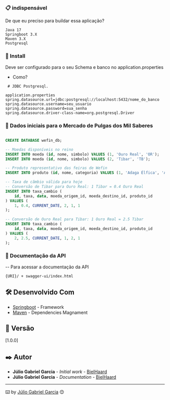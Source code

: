 ### 📋 indispensável

De que eu preciso para buildar essa aplicação?

```
Java 17
Springboot 3.X
Maven 3.X
Postgresql

```

### 🔧 Install

Deve ser configurado para o seu Schema e banco no application.properties
 - Como?

```
 # JDBC Postgresql.

application.properties
spring.datasource.url=jdbc:postgresql://localhost:5432/nome_do_banco
spring.datasource.username=seu_usuario
spring.datasource.password=sua_senha
spring.datasource.driver-class-name=org.postgresql.Driver
```

### 🧙 Dados iniciais para o Mercado de Pulgas dos Mil Saberes

```sql

CREATE DATABASE wefin_db;

-- Moedas disponíveis no reino
INSERT INTO moeda (id, nome, simbolo) VALUES (1, 'Ouro Real', 'OR');
INSERT INTO moeda (id, nome, simbolo) VALUES (2, 'Tibar', 'TB');

-- Produto representativo das feiras de Wefin
INSERT INTO produto (id, nome, categoria) VALUES (1, 'Adaga Élfica', 'Armas Raras');

-- Taxa de câmbio válida para hoje
-- Conversão de Tibar para Ouro Real: 1 Tibar = 0.4 Ouro Real
INSERT INTO taxa_cambio (
    id, taxa, data, moeda_origem_id, moeda_destino_id, produto_id
) VALUES (
    1, 0.4, CURRENT_DATE, 2, 1, 1
);

-- Conversão de Ouro Real para Tibar: 1 Ouro Real = 2.5 Tibar
INSERT INTO taxa_cambio (
    id, taxa, data, moeda_origem_id, moeda_destino_id, produto_id
) VALUES (
    2, 2.5, CURRENT_DATE, 1, 2, 1
);
```

### 📄 Documentação da API

-- Para acessar a documentação da API
```
{URI}/ + swagger-ui/index.html
```

## 🛠️ Desenvolvido Com


* [Springboot](https://docs.spring.io/spring-framework/reference/index.html) - Framework
* [Maven](https://maven.apache.org/) - Dependencies Magnament


## 📌 Versão

[1.0.0]

## ✒️ Autor

* **Júlio Gabriel Garcia** - *Initial work* - [BielHaard]([https://github.com/BielHaard/)
* **Júlio Gabriel Garcia** - *Documentation* - [BielHaard](https://github.com/BielHaard/)


---
⌨️ by [Júlio Gabriel Garcia](https://github.com/BielHaard/) 😊
